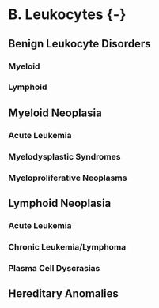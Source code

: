 # B. Leukocytes {-}



## Benign Leukocyte Disorders


### Myeloid


### Lymphoid


## Myeloid Neoplasia


### Acute Leukemia


### Myelodysplastic Syndromes


### Myeloproliferative Neoplasms


## Lymphoid Neoplasia


### Acute Leukemia


### Chronic Leukemia/Lymphoma


### Plasma Cell Dyscrasias


## Hereditary Anomalies
